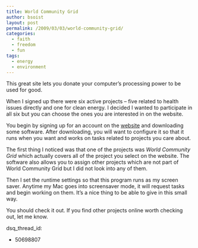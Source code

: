 ```yaml
---
title: World Community Grid
author: bsoist
layout: post
permalink: /2009/03/03/world-community-grid/
categories:
  - faith
  - freedom
  - fun
tags:
  - energy
  - environment
---
```

This great site lets you donate your computer&#8217;s processing power to be used for good.

When I signed up there were six active projects &#8211; five related to health issues directly and one for clean energy. I decided I wanted to participate in all six but you can choose the ones you are interested in on the website.

You begin by signing up for an account on the [website][1] and downloading some software. After downloading, you will want to configure it so that it runs when you want and works on tasks related to projects you care about.

The first thing I noticed was that one of the projects was *World Community Grid* which actually covers all of the project you select on the website. The software also allows you to assign other projects which are not part of World Community Grid but I did not look into any of them. 

Then I set the runtime settings so that this program runs as my screen saver. Anytime my Mac goes into screensaver mode, it will request tasks and begin working on them. It&#8217;s a nice thing to be able to give in this small way. 

You should check it out. If you find other projects online worth checking out, let me know.

 [1]: http://www.worldcommunitygrid.org/
dsq_thread_id:
  - 50698807